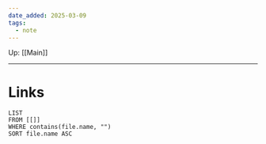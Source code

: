 ```yaml
---
date_added: 2025-03-09
tags:
  - note
---
```

Up: [[Main]]
___
 
# Links
```dataview
LIST
FROM [[]]
WHERE contains(file.name, "")
SORT file.name ASC
```
